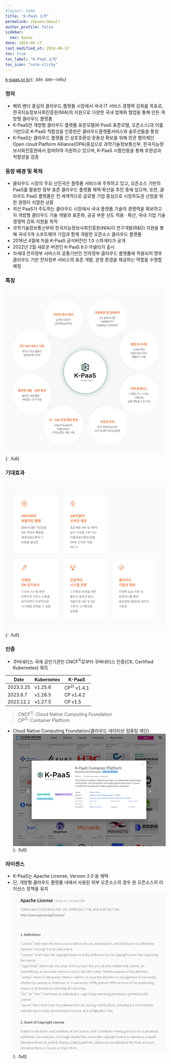 ```yaml
---
#layout: home
title: "K-PaaS 소개"
permalink: /kpaas/about/
author_profile: false
sidebar:
  nav: kpaas
date: 2024-06-17
last_modified_at: 2024-06-17
toc: true
toc_label: "K-PaaS 소개"
toc_icon: "note-sticky"
---
```

[k-paas.or.kr](https://k-paas.or.kr/intro/history){: .btn .btn--info}

### 정의
- 해외 벤더 중심의 클라우드 플랫폼 시장에서 국내 IT 서비스 경쟁력 강화를 목표로,
한국지능정보사회진흥원(NIA)의 지원으로 다양한 국내 업체와 협업을 통해 만든 개방형 클라우드 플랫폼
- K-PaaS란 개방형 클라우드 플랫폼 표준모델(K-PaaS 표준모델, 오픈소스)과 이를 기반으로 K-PaaS 적합성을 인증받은
클라우드플랫폼서비스와 솔루션들을 통칭
- K-PaaS는 클라우드 플랫폼 간 상호호환성·운용성 확보를 위해 민관 협의체인 Open cloud Platform Alliance(OPA)중심으로
과학기술정보통신부, 한국지능정보사회진흥원에서 참여하여 지원하고 있으며, K-PaaS 시험인증을 통해 호환성과 적합성을
검증

### 등장 배경 및 목적
- 클라우드 시장의 주요 선진국은 플랫폼 서비스에 주목하고 있고, 오픈소스 기반의 PaaS를 활용한 정부 표준 클라우드 플랫폼 채택·확산을 추진 중에 있으며, 또한, 클라우드 PaaS 플랫폼은 전 세계적으로 글로벌 기업 중심으로 시장주도권 선점을 위한 경쟁이 치열한 상황
- 외산 PaaS가 주도하는 클라우드 시장에서 국내 플랫폼 기술의 경쟁력을 확보하고자 개방형 클라우드 기술 개발과 표준화, 공공 부문 선도 적용 · 확산, 국내 기업 기술 경쟁력 강화 지원을 목적
- 과학기술정보통신부와 한국지능정보사회진흥원(NIA)이 연구개발(R&D) 지원을 통해 국내 5개 소프트웨어 기업과 함께 개발한 오픈소스 클라우드 플랫폼
- 2016년 4월에 처음 K-PaaS 공식버전인 1.0 스파게티가 공개
- 2022년 2월 새로운 버젼인 K-PaaS 6.0 아넬리가 출시
- 차세대 전자정부 서비스의 공통기반인 전자정부 클라우드 플랫폼에 적용되어 향후 클라우드 기반 전자정부 서비스의 표준 개발, 운영 환경을 제공하는 역할을 수행할 예정

### 특징
![what_is_kpaas.png](/assets/images/kpaas/what_is_kpaas.png)
{: .full}

### 기대효과
![benefit.png](/assets/images/kpaas/benefit.png)
{: .full}

### 인증
- 쿠버네티스 국제 공인기관인 CNCF<sup>1)</sup>로부터 쿠버네티스 인증(CK, Certified Kubernetes) 획득

| Date      | Kubernetes | K-PaaS                 |
|-----------|------------|------------------------|
| 2023.3.25 | v1.25.6    | CP<sup>2)</sup> v1.4.1 |
| 2023.9.7  | v1.26.5    | CP v1.4.2              |
| 2023.12.1 | v1.27.5    | CP v1.5                |

> CNCF<sup>1)</sup>: Cloud Native Computing Foundation   
> CP<sup>2)</sup>: Container Platform

- Cloud Native Computing Foundation(클라우드 네이티브 컴퓨팅 재단)
![benefit.png](/assets/images/kpaas/cncf_certification_k-paas.png)
{: .full}

### 라이센스
- K-PaaS는 Apache License, Version 2.0 을 채택
- 단, 개방형 클라우드 플랫폼 내에서 사용된 외부 오픈소스의 경우 원 오픈소스의 라이선스 정책을 유지
![license.png](/assets/images/kpaas/license.png)
{: .full}
